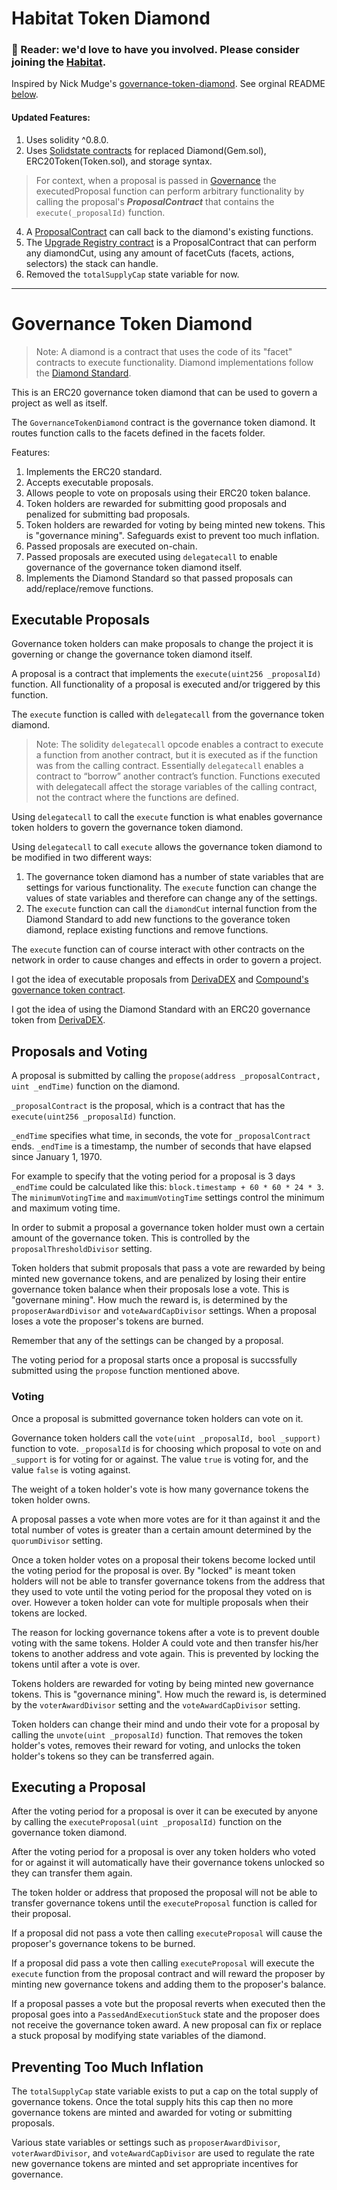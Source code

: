 # Habitat Token Diamond

### 👋 Reader: we'd love to have you involved. Please consider joining the [Habitat](0xhabitat.org).

Inspired by Nick Mudge's [governance-token-diamond](https://github.com/mudgen/governance-token-diamond). See orginal README [below](#governance-token-diamond).

#### Updated Features:
1. Uses solidity ^0.8.0.
2. Uses [Solidstate contracts](https://github.com/solidstate-network/solidstate-solidity) for replaced Diamond(Gem.sol), ERC20Token(Token.sol), and storage syntax.
> For context, when a proposal is passed in [Governance](./contracts/facets/Governance.sol) the executedProposal function can perform arbitrary functionality by calling the proposal's ***ProposalContract*** that contains the `execute(_proposalId)` function. 
4. A [ProposalContract](./contracts/upgrades/proposals/TokenMinter.sol) can call back to the diamond's existing functions.
5. The [Upgrade Registry contract](./contracts/upgrades/registry/UpgradeProposalRegistry.sol) is a ProposalContract that can perform any diamondCut, using any amount of facetCuts (facets, actions, selectors) the stack can handle.
6. Removed the `totalSupplyCap` state variable for now.

---
# Governance Token Diamond

> Note: A diamond is a contract that uses the code of its "facet" contracts to execute functionality. Diamond implementations follow the [Diamond Standard](https://eips.ethereum.org/EIPS/eip-2535).

This is an ERC20 governance token diamond that can be used to govern a project as well as itself. 

The `GovernanceTokenDiamond` contract is the governance token diamond. It routes function calls to the facets defined in the facets folder.

Features:

1. Implements the ERC20 standard.
2. Accepts executable proposals.
3. Allows people to vote on proposals using their ERC20 token balance.
4. Token holders are rewarded for submitting good proposals and penalized for submitting bad proposals.
5. Token holders are rewarded for voting by being minted new tokens. This is "governance mining". Safeguards exist to prevent too much inflation. 
6. Passed proposals are executed on-chain.
7. Passed proposals are executed using `delegatecall` to enable governance of the governance token diamond itself.
8. Implements the Diamond Standard so that passed proposals can add/replace/remove functions.

## Executable Proposals

Governance token holders can make proposals to change the project it is governing or change the governance token diamond itself.

A proposal is a contract that implements the `execute(uint256 _proposalId)` function. All functionality of a proposal is executed and/or triggered by this function.

The `execute` function is called with `delegatecall` from the governance token diamond.

> Note: The solidity `delegatecall` opcode enables a contract to execute a function from another contract, but it is executed as if the function was from the calling contract. Essentially `delegatecall` enables a contract to “borrow” another contract’s function. Functions executed with delegatecall affect the storage variables of the calling contract, not the contract where the functions are defined.

Using `delegatecall` to call the `execute` function is what enables governance token holders to govern the governance token diamond.

Using `delegatecall` to call `execute` allows the governance token diamond to be modified in two different ways:

1. The governance token diamond has a number of state variables that are settings for various functionality. The `execute` function can change the values of state variables and therefore can change any of the settings.
2. The `execute` function can call the `diamondCut` internal function from the Diamond Standard to add new functions to the goverance token diamond, replace existing functions and remove functions.

The `execute` function can of course interact with other contracts on the network in order to cause changes and effects in order to govern a project.

I got the idea of executable proposals from [DerivaDEX](https://derivadex.com) and [Compound's governance token contract](https://github.com/compound-finance/compound-protocol/blob/master/contracts/Governance/Comp.sol).

I got the idea of using the Diamond Standard with an ERC20 governance token from [DerivaDEX](https://derivadex.com).

## Proposals and Voting

A proposal is submitted by calling the `propose(address _proposalContract, uint _endTime)` function on the diamond.

`_proposalContract` is the proposal, which is a contract that has the `execute(uint256 _proposalId)` function.

`_endTime` specifies what time, in seconds, the vote for `_proposalContract` ends. `_endTime` is a timestamp, the number of seconds that have elapsed since January 1, 1970.

For example to specify that the voting period for a proposal is 3 days `_endTime` could be calculated like this: `block.timestamp + 60 * 60 * 24 * 3`. The `minimumVotingTime` and `maximumVotingTime` settings control the minimum and maximum voting time.

In order to submit a proposal a governance token holder must own a certain amount of the governance token. This is controlled by the `proposalThresholdDivisor` setting.

Token holders that submit proposals that pass a vote are rewarded by being minted new governance tokens, and are penalized by losing their entire governance token balance when their proposals lose a vote. This is "governane mining". How much the reward is, is determined by the `proposerAwardDivisor` and `voteAwardCapDivisor` settings. When a proposal loses a vote the proposer's tokens are burned.

Remember that any of the settings can be changed by a proposal.

The voting period for a proposal starts once a proposal is succssfully submitted using the `propose` function mentioned above.

### Voting

Once a proposal is submitted governance token holders can vote on it.

Governance token holders call the `vote(uint _proposalId, bool _support)` function to vote. `_proposalId` is for choosing which proposal to vote on and `_support` is for voting for or against. The value `true` is voting for, and the value `false` is voting against.

The weight of a token holder's vote is how many governance tokens the token holder owns.

A proposal passes a vote when more votes are for it than against it and the total number of votes is greater than a certain amount determined by the `quorumDivisor` setting.

Once a token holder votes on a proposal their tokens become locked until the voting period for the proposal is over. By "locked" is meant token holders will not be able to transfer governance tokens from the address that they used to vote until the voting period for the proposal they voted on is over. However a token holder can vote for multiple proposals when their tokens are locked.

The reason for locking governance tokens after a vote is to prevent double voting with the same tokens.  Holder A could vote and then transfer his/her tokens to another address and vote again. This is prevented by locking the tokens until after a vote is over.

Tokens holders are rewarded for voting by being minted new governance tokens. This is "governance mining". How much the reward is, is determined by the `voterAwardDivisor` setting and the `voteAwardCapDivisor` setting.

Token holders can change their mind and undo their vote for a proposal by calling the `unvote(uint _proposalId)` function. That removes the token holder's votes, removes their reward for voting, and unlocks the token holder's tokens so they can be transferred again.

## Executing a Proposal

After the voting period for a proposal is over it can be executed by anyone by calling the `executeProposal(uint _proposalId)` function on the governance token diamond.

After the voting period for a proposal is over any token holders who voted for or against it will automatically have their governance tokens unlocked so they can transfer them again.

The token holder or address that proposed the proposal will not be able to transfer governance tokens until the `executeProposal` function is called for their proposal.

If a proposal did not pass a vote then calling `executeProposal` will cause the proposer's governance tokens to be burned.

If a proposal did pass a vote then calling `executeProposal` will execute the `execute` function from the proposal contract and will reward the proposer by minting new governance tokens and adding them to the proposer's balance.

If a proposal passes a vote but the proposal reverts when executed then the proposal goes into a `PassedAndExecutionStuck` state and the proposer does not receive the governance token award. A new proposal can fix or replace a stuck proposal by modifying state variables of the diamond.

## Preventing Too Much Inflation

The `totalSupplyCap` state variable exists to put a cap on the total supply of governance tokens.  Once the total supply hits this cap then no more governance tokens are minted and awarded for voting or submitting proposals.

Various state variables or settings such as `proposerAwardDivisor`, `voterAwardDivisor`, and `voteAwardCapDivisor` are used to regulate the rate new governance tokens are minted and set appropriate incentives for governance.




















